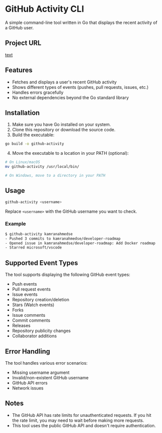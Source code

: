 # GitHub Activity CLI

A simple command-line tool written in Go that displays the recent activity of a GitHub user.

## Project URL
[text](https://roadmap.sh/projects/github-user-activity)

## Features

- Fetches and displays a user's recent GitHub activity
- Shows different types of events (pushes, pull requests, issues, etc.)
- Handles errors gracefully
- No external dependencies beyond the Go standard library

## Installation

1. Make sure you have Go installed on your system.
2. Clone this repository or download the source code.
3. Build the executable:

```bash
go build -o github-activity
```

4. Move the executable to a location in your PATH (optional):

```bash
# On Linux/macOS
mv github-activity /usr/local/bin/

# On Windows, move to a directory in your PATH
```

## Usage

```bash
github-activity <username>
```

Replace `<username>` with the GitHub username you want to check.

### Example

```bash
$ github-activity kamranahmedse
- Pushed 3 commits to kamranahmedse/developer-roadmap
- Opened issue in kamranahmedse/developer-roadmap: Add Docker roadmap
- Starred microsoft/vscode
```

## Supported Event Types

The tool supports displaying the following GitHub event types:

- Push events
- Pull request events
- Issue events
- Repository creation/deletion
- Stars (Watch events)
- Forks
- Issue comments
- Commit comments
- Releases
- Repository publicity changes
- Collaborator additions

## Error Handling

The tool handles various error scenarios:

- Missing username argument
- Invalid/non-existent GitHub username
- GitHub API errors
- Network issues

## Notes

- The GitHub API has rate limits for unauthenticated requests. If you hit the rate limit, you may need to wait before making more requests.
- This tool uses the public GitHub API and doesn't require authentication.